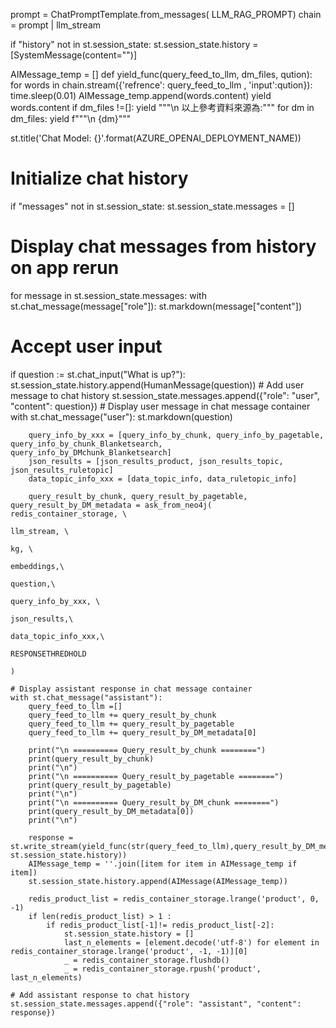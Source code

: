 
prompt = ChatPromptTemplate.from_messages( LLM_RAG_PROMPT)
chain = prompt | llm_stream


if "history" not in st.session_state:
    st.session_state.history = [SystemMessage(content="")]

AIMessage_temp = []
def yield_func(query_feed_to_llm, dm_files, qution):
    for words in chain.stream({'refrence': query_feed_to_llm , 'input':qution}):
        time.sleep(0.01)
        AIMessage_temp.append(words.content)
        yield words.content
    if dm_files !=[]:
        yield """\n
        以上參考資料來源為:"""
        for dm in dm_files:
            yield f"""\n
            {dm}"""

st.title('Chat Model: {}'.format(AZURE_OPENAI_DEPLOYMENT_NAME))
# Initialize chat history
if "messages" not in st.session_state:
    st.session_state.messages = []

# Display chat messages from history on app rerun
for message in st.session_state.messages:
    with st.chat_message(message["role"]):
        st.markdown(message["content"])

# Accept user input
if question := st.chat_input("What is up?"):
    st.session_state.history.append(HumanMessage(question))
    # Add user message to chat history
    st.session_state.messages.append({"role": "user", "content": question})
    # Display user message in chat message container
    with st.chat_message("user"):
        st.markdown(question)

        query_info_by_xxx = [query_info_by_chunk, query_info_by_pagetable, query_info_by_chunk_Blanketsearch, query_info_by_DMchunk_Blanketsearch]
        json_results = [json_results_product, json_results_topic, json_results_ruletopic]
        data_topic_info_xxx = [data_topic_info, data_ruletopic_info]

        query_result_by_chunk, query_result_by_pagetable, query_result_by_DM_metadata = ask_from_neo4j(  redis_container_storage, \
                                                                            llm_stream, \
                                                                            kg, \
                                                                            embeddings,\
                                                                            question,\
                                                                            query_info_by_xxx, \
                                                                            json_results,\
                                                                            data_topic_info_xxx,\
                                                                            RESPONSETHREDHOLD  
                                                                            )

    # Display assistant response in chat message container
    with st.chat_message("assistant"):
        query_feed_to_llm =[] 
        query_feed_to_llm += query_result_by_chunk
        query_feed_to_llm += query_result_by_pagetable
        query_feed_to_llm += query_result_by_DM_metadata[0]

        print("\n ========== Query_result_by_chunk ========")
        print(query_result_by_chunk)
        print("\n")
        print("\n ========== Query_result_by_pagetable ========")
        print(query_result_by_pagetable)
        print("\n")
        print("\n ========== Query_result_by_DM_chunk ========")
        print(query_result_by_DM_metadata[0])
        print("\n")

        response = st.write_stream(yield_func(str(query_feed_to_llm),query_result_by_DM_metadata[1], st.session_state.history))
        AIMessage_temp = ''.join([item for item in AIMessage_temp if item])
        st.session_state.history.append(AIMessage(AIMessage_temp))

        redis_product_list = redis_container_storage.lrange('product', 0, -1) 
        if len(redis_product_list) > 1 :
            if redis_product_list[-1]!= redis_product_list[-2]:
                st.session_state.history = []
                last_n_elements = [element.decode('utf-8') for element in redis_container_storage.lrange('product', -1, -1)][0]
                _ = redis_container_storage.flushdb()
                _ = redis_container_storage.rpush('product', last_n_elements)

    # Add assistant response to chat history
    st.session_state.messages.append({"role": "assistant", "content": response})
